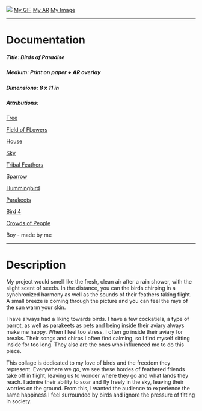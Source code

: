 ![](https://i.imgur.com/9kychRF.jpg)
[My GIF](https://media.giphy.com/media/B13u8gEv6z47vIP3eF/giphy.gif)
[My AR](https://blipps.blippar.com/blipps/QmxpcHA6MjM2MDYy/view?action=test)
[My Image](https://i.imgur.com/9kychRF.jpg)
_______
# Documentation
##### Title: Birds of Paradise
##### Medium: Print on paper + AR overlay
##### Dimensions: 8 x 11 in
##### Attributions:
[Tree](https://www.interfaithfamily.com/holidays/shabbat_and_other_holidays/what_is_tu_bishvat_anyway/)

[Field of FLowers](https://jw-webmagazine.com/colourful-flowers-next-mt-fuji-lake-yamanaka-flower-park-be2a39ceb0a2)

[House](https://www.cnet.com/news/replica-of-disney-pixar-up-house-for-sale-in-utah/)

[Sky](https://stmed.net/earth/sky-wallpapers)

[Tribal Feathers](https://creativemarket.com/kennasatodesigns/479750-Tribal-Feathers-Vector-PNG-JPG-Set)

[Sparrow](http://www.bbcamerica.com/anglophenia/2012/08/10-things-brits-sayand-what-americans-think-we-mean)

[Hummingbird](https://www.britishbirdlovers.co.uk/bird-brain/can-birds-fly-backwards)

[Parakeets](https://www.petsmart.com/learning-center/bird-care/caring-for-your-bird/A0059.html)

[Bird 4](https://www.desktopbackground.org/wallpaper/15-fantastic-hd-bird-wallpapers-hdwallsource-com-307233)

[Crowds of People](http://thetimesweekly.com/news/2016/sep/20/joliet-special-census-begins-september-23/)

Boy - made by me
______

# Description

My project would smell like the fresh, clean air after a rain shower, with the slight scent of seeds. In the distance, you can the birds chirping in a synchronized harmony as well as the sounds of their feathers taking flight. A small breeze is coming through the picture and you can feel the rays of the sun warm your skin. 

I have always had a liking towards birds. I have a few cockatiels, a type of parrot, as well as parakeets as pets and being inside their aviary always make me happy. When I feel too stress, I often go inside their aviary for breaks. Their songs and chirps I often find calming, so I find myself sitting inside for too long. They also are the ones who influenced me to do this piece. 

This collage is dedicated to my love of birds and the freedom they represent. Everywhere we go, we see these hordes of feathered friends take off in flight, leaving us to wonder where they go and what lands they reach. I admire their ability to soar and fly freely in the sky, leaving their worries on the ground. From this, I wanted the audience to experience the same happiness I feel surrounded by birds and ignore the pressure of fitting in society. 
